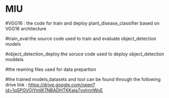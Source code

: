 # MIU
#VGG16 : the code for train and deploy plant_disease_classifier based on VGG16 architecture 


#train_eval:the source code used to train and evaluate object_detection models


#object_detection_deploy:the soruce code used to deploy object_detection moddels

#the reaming files used for data prepartion

#the trained models,datasets and tool can be found through the following drive link :
https://drive.google.com/open?id=1qSPGVOjYmW7NBADHTKKaia7yolrnnWoE


